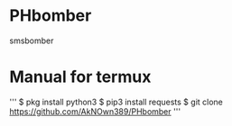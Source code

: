 # PHbomber
 smsbomber
# Manual for termux
'''
$ pkg install python3
$ pip3 install requests
$ git clone https://github.com/AkNOwn389/PHbomber
'''
